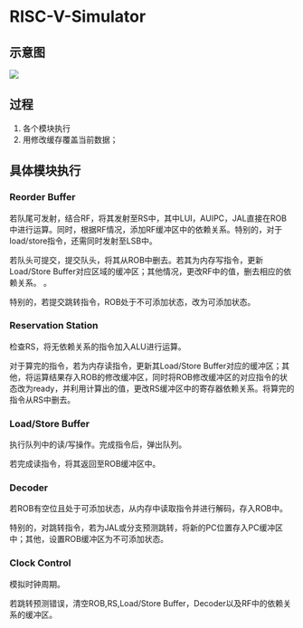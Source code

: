 # RISC-V-Simulator
## 示意图
![](https://notes.sjtu.edu.cn/uploads/upload_5ae6927fc34e31a9cb29cccfc6d24d95.jpg)

## 过程
1. 各个模块执行
2. 用修改缓存覆盖当前数据；

## 具体模块执行
### Reorder Buffer
若队尾可发射，结合RF，将其发射至RS中，其中LUI，AUIPC，JAL直接在ROB中进行运算。同时，根据RF情况，添加RF缓冲区中的依赖关系。特别的，对于load/store指令，还需同时发射至LSB中。

若队头可提交，提交队头，将其从ROB中删去。若其为内存写指令，更新Load/Store Buffer对应区域的缓冲区；其他情况，更改RF中的值，删去相应的依赖关系。
。

特别的，若提交跳转指令，ROB处于不可添加状态，改为可添加状态。

### Reservation Station
检查RS，将无依赖关系的指令加入ALU进行运算。

对于算完的指令，若为内存读指令，更新其Load/Store Buffer对应的缓冲区；其他，将运算结果存入ROB的修改缓冲区，同时将ROB修改缓冲区的对应指令的状态改为ready，并利用计算出的值，更改RS缓冲区中的寄存器依赖关系。将算完的指令从RS中删去。

### Load/Store Buffer
执行队列中的读/写操作。完成指令后，弹出队列。

若完成读指令，将其返回至ROB缓冲区中。

### Decoder
若ROB有空位且处于可添加状态，从内存中读取指令并进行解码，存入ROB中。

特别的，对跳转指令，若为JAL或分支预测跳转，将新的PC位置存入PC缓冲区中；其他，设置ROB缓冲区为不可添加状态。

### Clock Control
模拟时钟周期。

若跳转预测错误，清空ROB,RS,Load/Store Buffer，Decoder以及RF中的依赖关系的缓冲区。